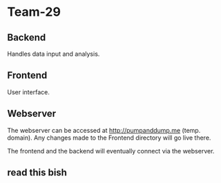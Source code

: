# Team-29

## Backend
Handles data input and analysis.

## Frontend
User interface.

## Webserver
The webserver can be accessed at http://pumpanddump.me (temp. domain). Any changes made to the Frontend directory will go live there.

The frontend and the backend will eventually connect via the webserver.

## read this bish
